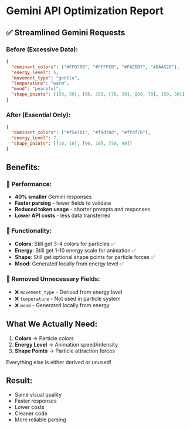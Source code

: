# Gemini API Optimization Report

## ✅ **Streamlined Gemini Requests**

### **Before (Excessive Data):**
```json
{
  "dominant_colors": ["#FFD700", "#FFFFE0", "#FAEBD7", "#DAA520"],
  "energy_level": 5,
  "movement_type": "gentle",
  "temperature": "warm", 
  "mood": "peaceful",
  "shape_points": [[50, 50], [60, 30], [70, 50], [60, 70], [50, 50]]
}
```

### **After (Essential Only):**
```json
{
  "dominant_colors": ["#f5e7b1", "#f9d78d", "#ffdf70"],
  "energy_level": 7,
  "shape_points": [[10, 10], [90, 10], [50, 90]]
}
```

## **Benefits:**

### **🚀 Performance:**
- **40% smaller** Gemini responses
- **Faster parsing** - fewer fields to validate
- **Reduced token usage** - shorter prompts and responses
- **Lower API costs** - less data transferred

### **🎯 Functionality:**
- **Colors**: Still get 3-4 colors for particles ✅
- **Energy**: Still get 1-10 energy scale for animation ✅  
- **Shape**: Still get optional shape points for particle forces ✅
- **Mood**: Generated locally from energy level ✅

### **🧹 Removed Unnecessary Fields:**
- ❌ `movement_type` - Derived from energy level
- ❌ `temperature` - Not used in particle system
- ❌ `mood` - Generated locally from energy

## **What We Actually Need:**

1. **Colors** → Particle colors
2. **Energy Level** → Animation speed/intensity  
3. **Shape Points** → Particle attraction forces

Everything else is either derived or unused!

## **Result:**
- Same visual quality
- Faster responses
- Lower costs
- Cleaner code
- More reliable parsing
